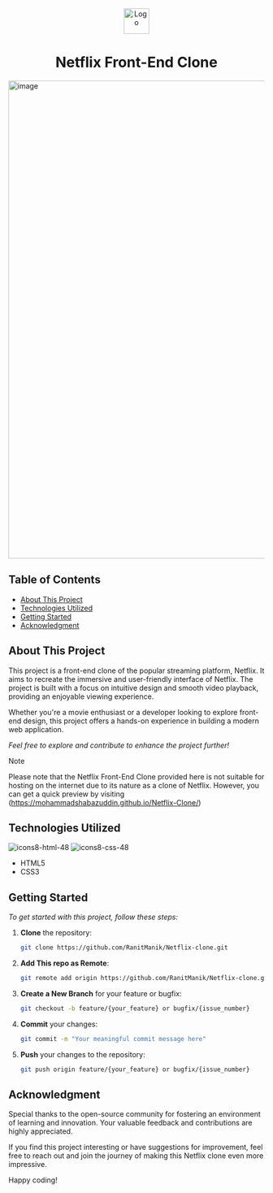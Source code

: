 <a name="readme-top"></a>
<br/>
<div align="center">
  <a href="https://mohammadshabazuddin.github.io/Netflix-Clone/">
    <img src="https://assets.nflxext.com/us/ffe/siteui/common/icons/nficon2023.ico" alt="Logo" height="50">
  </a>
  <h1> Netflix Front-End Clone </h1>
</div>

<img width="941" alt="image" src="https://github.com/MohammadShabazuddin/Netflix-Clone/assets/44221567/958ef88f-31e3-4142-8ec6-7521e6a38db1">

## Table of Contents
- [About This Project](#about-this-project)
- [Technologies Utilized](#technologies-utilized)
- [Getting Started](#getting-started)
- [Acknowledgment](#acknowledgment)

## About This Project

This project is a front-end clone of the popular streaming platform, Netflix. It aims to recreate the immersive and user-friendly interface of Netflix. The project is built with a focus on intuitive design and smooth video playback, providing an enjoyable viewing experience.

Whether you're a movie enthusiast or a developer looking to explore front-end design, this project offers a hands-on experience in building a modern web application.

_Feel free to explore and contribute to enhance the project further!_

> [!NOTE]
>
> Please note that the Netflix Front-End Clone provided here is not suitable for hosting on the internet due to its nature as a clone of Netflix. However, you can get a quick preview by visiting (https://mohammadshabazuddin.github.io/Netflix-Clone/)
>

## Technologies Utilized

![icons8-html-48](https://github.com/RanitManik/Mom-and-Pops-Bakery/assets/138437760/c594a0ea-6814-49d5-be42-42ed554d6914)
![icons8-css-48](https://github.com/RanitManik/Mom-and-Pops-Bakery/assets/138437760/8e945635-63f1-4770-acba-ff21584f1b05)

- HTML5
- CSS3

## Getting Started

_To get started with this project, follow these steps:_

1. **Clone** the repository:

   ```bash
   git clone https://github.com/RanitManik/Netflix-clone.git
   ```

2. **Add This repo as Remote**:

   ```bash
   git remote add origin https://github.com/RanitManik/Netflix-clone.git
   ```

3. **Create a New Branch** for your feature or bugfix:

   ```bash
   git checkout -b feature/{your_feature} or bugfix/{issue_number}
   ```

4. **Commit** your changes:

   ```bash
   git commit -m "Your meaningful commit message here"
   ```

5. **Push** your changes to the repository:

   ```bash
   git push origin feature/{your_feature} or bugfix/{issue_number}
   ```

## Acknowledgment

Special thanks to the open-source community for fostering an environment of learning and innovation. Your valuable feedback and contributions are highly appreciated.

If you find this project interesting or have suggestions for improvement, feel free to reach out and join the journey of making this Netflix clone even more impressive.

Happy coding!
